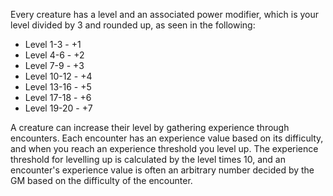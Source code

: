 Every creature has a level and an associated power modifier, which is your level divided by 3 and rounded up, as seen in the following:
- Level 1-3 - +1
- Level 4-6 - +2
- Level 7-9 - +3
- Level 10-12 - +4
- Level 13-16 - +5
- Level 17-18 - +6
- Level 19-20 - +7

A creature can increase their level by gathering experience through encounters. Each encounter has an experience value based on its difficulty, and when you reach an experience threshold you level up.
The experience threshold for levelling up is calculated by the level times 10, and an encounter's experience value is often an arbitrary number decided by the GM based on the difficulty of the encounter.